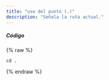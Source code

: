 ```yaml
---
title: "uso del punto (.)"
description: "Señala la ruta actual."
---
```

##### Código

{% raw %}
~~~liquid
cd .
~~~
{% endraw %}
